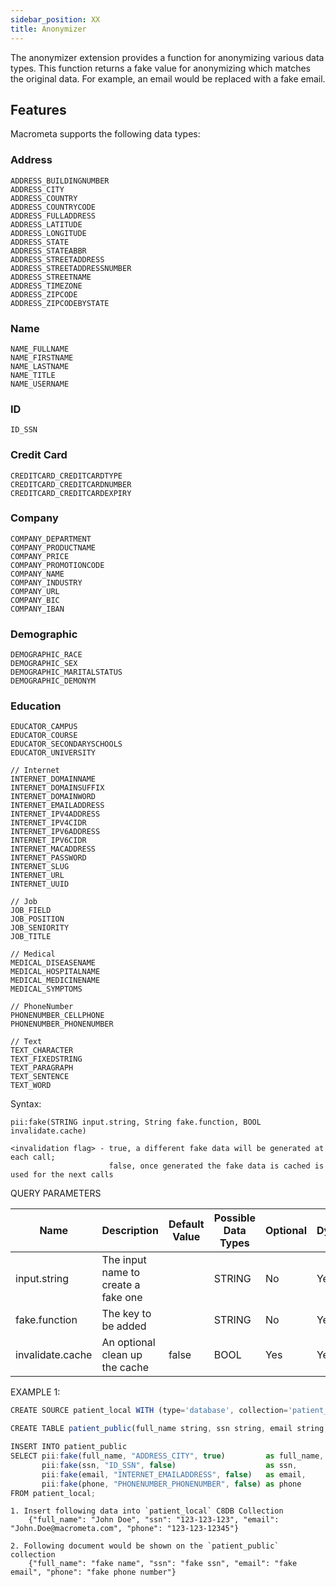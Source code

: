 ```yaml
---
sidebar_position: XX
title: Anonymizer
---
```


The anonymizer extension provides a function for anonymizing various data types. This function returns a fake value for anonymizing which matches the original data. For example, an email would be replaced with a fake email.

## Features

Macrometa supports the following data types:

### Address

    ADDRESS_BUILDINGNUMBER
    ADDRESS_CITY
    ADDRESS_COUNTRY
    ADDRESS_COUNTRYCODE
    ADDRESS_FULLADDRESS
    ADDRESS_LATITUDE
    ADDRESS_LONGITUDE
    ADDRESS_STATE
    ADDRESS_STATEABBR
    ADDRESS_STREETADDRESS
    ADDRESS_STREETADDRESSNUMBER
    ADDRESS_STREETNAME
    ADDRESS_TIMEZONE
    ADDRESS_ZIPCODE
    ADDRESS_ZIPCODEBYSTATE

### Name

    NAME_FULLNAME
    NAME_FIRSTNAME
    NAME_LASTNAME
    NAME_TITLE
    NAME_USERNAME

### ID

    ID_SSN

### Credit Card

    CREDITCARD_CREDITCARDTYPE
    CREDITCARD_CREDITCARDNUMBER
    CREDITCARD_CREDITCARDEXPIRY

### Company

    COMPANY_DEPARTMENT
    COMPANY_PRODUCTNAME
    COMPANY_PRICE
    COMPANY_PROMOTIONCODE
    COMPANY_NAME
    COMPANY_INDUSTRY
    COMPANY_URL
    COMPANY_BIC
    COMPANY_IBAN

### Demographic

    DEMOGRAPHIC_RACE
    DEMOGRAPHIC_SEX
    DEMOGRAPHIC_MARITALSTATUS
    DEMOGRAPHIC_DEMONYM

### Education

    EDUCATOR_CAMPUS
    EDUCATOR_COURSE
    EDUCATOR_SECONDARYSCHOOLS
    EDUCATOR_UNIVERSITY

    // Internet
    INTERNET_DOMAINNAME
    INTERNET_DOMAINSUFFIX
    INTERNET_DOMAINWORD
    INTERNET_EMAILADDRESS
    INTERNET_IPV4ADDRESS
    INTERNET_IPV4CIDR
    INTERNET_IPV6ADDRESS
    INTERNET_IPV6CIDR
    INTERNET_MACADDRESS
    INTERNET_PASSWORD
    INTERNET_SLUG
    INTERNET_URL
    INTERNET_UUID

    // Job
    JOB_FIELD
    JOB_POSITION
    JOB_SENIORITY
    JOB_TITLE

    // Medical
    MEDICAL_DISEASENAME
    MEDICAL_HOSPITALNAME
    MEDICAL_MEDICINENAME
    MEDICAL_SYMPTOMS

    // PhoneNumber
    PHONENUMBER_CELLPHONE
    PHONENUMBER_PHONENUMBER

    // Text
    TEXT_CHARACTER
    TEXT_FIXEDSTRING
    TEXT_PARAGRAPH
    TEXT_SENTENCE
    TEXT_WORD



Syntax:

	pii:fake(STRING input.string, String fake.function, BOOL invalidate.cache)

	<invalidation flag> - true, a different fake data will be generated at each call; 
						  false, once generated the fake data is cached is used for the next calls
					  
					  
QUERY PARAMETERS


| Name             | Description                                 | Default Value | Possible Data Types | Optional | Dynamic |
|------------------|---------------------------------------------|---------------|---------------------|----------|---------|
| input.string     | The input name to create a fake one         |               | STRING              | No       | Yes     |
| fake.function    | The key to be added                         |               | STRING              | No       | Yes     |
| invalidate.cache | An optional clean up the cache              | false         | BOOL                | Yes      | Yes     |


EXAMPLE 1:

```js
CREATE SOURCE patient_local WITH (type='database', collection='patient_local', replication.type="local", map.type='json') (full_name string, ssn string, email string, phone string);

CREATE TABLE patient_public(full_name string, ssn string, email string, phone string);

INSERT INTO patient_public
SELECT pii:fake(full_name, "ADDRESS_CITY", true)         as full_name,
       pii:fake(ssn, "ID_SSN", false)                    as ssn,
       pii:fake(email, "INTERNET_EMAILADDRESS", false)   as email,
       pii:fake(phone, "PHONENUMBER_PHONENUMBER", false) as phone
FROM patient_local;
```

    1. Insert following data into `patient_local` C8DB Collection
        {"full_name": "John Doe", "ssn": "123-123-123", "email": "John.Doe@macrometa.com", "phone": "123-123-12345"}

    2. Following document would be shown on the `patient_public` collection
        {"full_name": "fake name", "ssn": "fake ssn", "email": "fake email", "phone": "fake phone number"}

